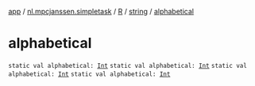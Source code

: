 [app](../../../index.md) / [nl.mpcjanssen.simpletask](../../index.md) / [R](../index.md) / [string](index.md) / [alphabetical](.)

# alphabetical

`static val alphabetical: `[`Int`](https://kotlinlang.org/api/latest/jvm/stdlib/kotlin/-int/index.html)
`static val alphabetical: `[`Int`](https://kotlinlang.org/api/latest/jvm/stdlib/kotlin/-int/index.html)
`static val alphabetical: `[`Int`](https://kotlinlang.org/api/latest/jvm/stdlib/kotlin/-int/index.html)
`static val alphabetical: `[`Int`](https://kotlinlang.org/api/latest/jvm/stdlib/kotlin/-int/index.html)